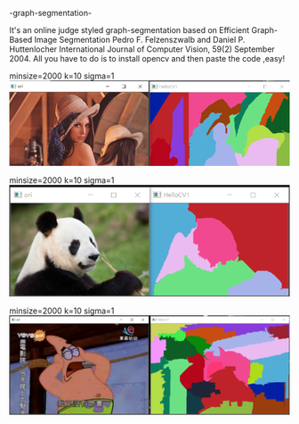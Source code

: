  -graph-segmentation-

It's an online judge styled graph-segmentation based on Efficient Graph-Based Image Segmentation Pedro F. Felzenszwalb and Daniel P. Huttenlocher International Journal of Computer Vision, 59(2) September 2004.
All you have to do is to install opencv and then paste the code ,easy!


minsize=2000 k=10 sigma=1
![image](https://github.com/ga544523/-graph-segmentation-/blob/master/lenatest.PNG?raw=true)


minsize=2000 k=10 sigma=1
![image](https://github.com/ga544523/-graph-segmentation-/blob/master/imgsegPNG.PNG?raw=true)


minsize=2000 k=10 sigma=1
![image](https://github.com/ga544523/-graph-segmentation-/blob/master/image%20seg2.PNG?raw=true)

